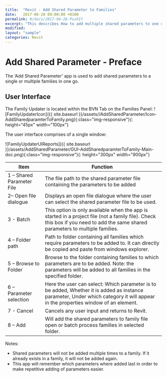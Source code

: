 ```yaml
---
title:  "Revit - Add Shared Parameter to Families"
date:   2017-06-20 09:00:00 +0100
permalink: #/docs/2017-04-28-PushIt
excerpt: "This describes How to add multiple shared parameters to one or multiple families in one go."
modified:
layout: "sample"
categories: Revit
---
```


# Add Shared Parameter - Preface

The ‘Add Shared Parameter' app is used to add shared parameters to a single or multiple families in one go.

## User Interface

The Family Updater is located within the BVN Tab on the Families Panel:
![FamilyUpdaterIcon]({{ site.baseurl }}/assets//AddSharedParameter/Icon-AddSharedparamterToFamily.png){:class="img-responsive"}{: height="45px" width="100px"}

The user interface comprises of a single window:

![FamilyUpdaterUIReports]({{ site.baseurl }}/assets/AddSharedParameter/GUI-AddSharedparamterToFamily-Main-doc.png){:class="img-responsive"}{: height="300px" width="900px"}

| Item | Function |
|------|----------|
| 1 – Shared Parameter File | The file path to the shared parameter file containing the parameters to be added |
| 2– Open file dialogue | Displays an open file dialogue where the user can select the shared parameter file to be used. |
| 3 - Batch | This option is only available when the app is started in a project file (not a family file). Check this box if you need to add the same shared parameters to multiple families. |
| 4  – Folder path | Path to folder containing all families which require parameters to be added to. It can directly be copied and paste from windows explorer. |
| 5 – Browse to Folder | Browse to the folder containing families to which parameters are to be added. Note: the parameters will be added to all families in the specified folder.  |
| 6 – Parameter selection | Here the user can select: Which parameter is to be added, Whether it is added as instance parameter, Under which category it will appear in the properties window of an element. |
| 7 - Cancel | Cancels any user input and returns to Revit. |
| 8 – Add | Will add the shared parameters to family file open or batch process families in selected folder. |

Notes:

* Shared parameters will not be added multiple times to a family. If it already exists in a family, it will not be added again.
* This app will remember which parameters where added last in order to make repetitive adding of parameters easier.